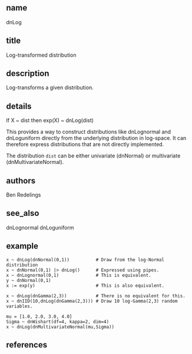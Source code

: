 ## name
dnLog
## title
Log-transformed distribution
## description
Log-transforms a given distribution.
## details
If X ~ dist then exp(X) ~ dnLog(dist)

This provides a way to construct distributions like dnLognormal and
dnLoguniform directly from the underlying distribution in log-space.
It can therefore express distributions that are not directly implemented.

The distribution `dist` can be either univariate (dnNormal) or
multivariate (dnMultivariateNormal).

## authors
Ben Redelings
## see_also
dnLognormal
dnLoguniform
## example
    x ~ dnLog(dnNormal(0,1))          # Draw from the log-Normal distribution
    x ~ dnNormal(0,1) |> dnLog()      # Expressed using pipes.
    x ~ dnLognormal(0,1)              # This is equivalent.
    y ~ dnNormal(0,1)
    x := exp(y)                       # This is also equivalent.

    x ~ dnLog(dnGamma(2,3))           # There is no equivalent for this.
    x ~ dnIID(10,dnLog(dnGamma(2,3))) # Draw 10 log-Gamma(2,3) random variables.

    mu = [1.0, 2.0, 3.0, 4.0]
    Sigma ~ dnWishart(df=4, kappa=2, dim=4)
    x ~ dnLog(dnMultivariateNormal(mu,Sigma))
## references
